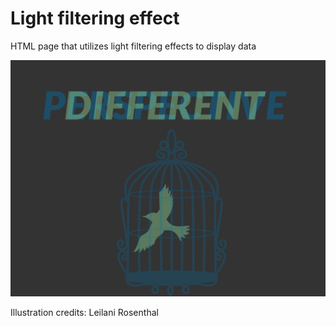 # Light filtering effect

HTML page that utilizes light filtering effects to display data

![Cover screenshot](./Cover.png)

Illustration credits: Leilani Rosenthal
